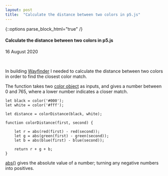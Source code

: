 ```yaml
---
layout: post
title:  "Calculate the distance between two colors in p5.js"
---
```

{::options parse_block_html="true" /}

<div class="col-12 offset-sm-0 col-md-8 offset-md-2 col-lg-6 offset-lg-3 vertical-center">

#### Calculate the distance between two colors in p5.js
16 August 2020

<br>

In building [Wayfinder](https://vividfax.github.io/wayfinder/) I needed to calculate the distance between two colors in order to find the closest color match.

The function takes two [color object](https://p5js.org/reference/#/p5/color) as inputs, and gives a number between 0 and 765, where a lower number indicates a closer match.

```
let black = color('#000');
let white = color('#fff');

let distance = colorDistance(black, white);

function colorDistance(first, second) {

	let r = abs(red(first) - red(second));
	let g = abs(green(first) - green(second));
	let b = abs(blue(first) - blue(second));

	return r + g + b;
}
```

[abs()](https://p5js.org/reference/#/p5/abs) gives the absolute value of a number; turning any negative numbers into positives.

</div>
